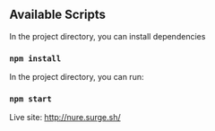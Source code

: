 ## Available Scripts

In the project directory, you can install dependencies

### `npm install`

In the project directory, you can run:

### `npm start`

Live site: http://nure.surge.sh/
